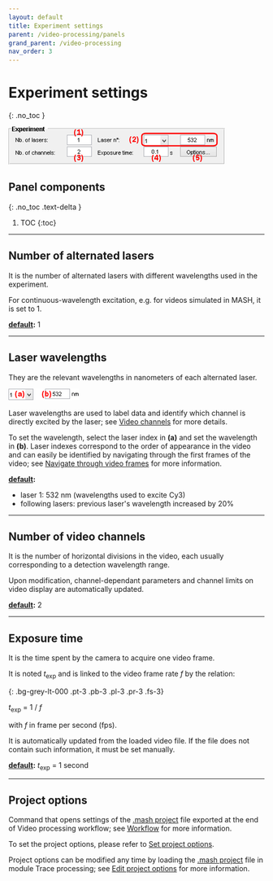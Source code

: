 ```yaml
---
layout: default
title: Experiment settings
parent: /video-processing/panels
grand_parent: /video-processing
nav_order: 3
---
```


# Experiment settings
{: .no_toc }

<a href="../../assets/images/gui/VP-panel-expset.png"><img src="../../assets/images/gui/VP-panel-expset.png" style="max-width: 426px;"/></a>

## Panel components
{: .no_toc .text-delta }

1. TOC
{:toc}

---

## Number of alternated lasers

It is the number of alternated lasers with different wavelengths used in the experiment. 

For continuous-wavelength excitation, e.g. for videos simulated in MASH, it is set to 1.

**<u>default</u>:** 1

---

## Laser wavelengths

They are the relevant wavelengths in nanometers of each alternated laser. 

<a href="../../assets/images/gui/VP-panel-expset-laser.png"><img src="../../assets/images/gui/VP-panel-expset-laser.png" style="max-width: 138px;"/></a>

Laser wavelengths are used to label data and identify which channel is directly excited by the laser; see 
[Video channels](../functionalities/set-project-options#video-channels) for more details.

To set the wavelength, select the laser index in **(a)** and set the wavelength in **(b)**. 
Laser indexes correspond to the order of appearance in the video and can easily be identified by navigating through the first frames of the video; see 
[Navigate through video frames](area-visualization#navigate-through-video-frames) for more information.

**<u>default</u>:** 
* laser 1: 532 nm (wavelengths used to excite Cy3)
* following lasers: previous laser's wavelength increased by 20%

---

## Number of video channels

It is the number of horizontal divisions in the video, each usually corresponding to a detection wavelength range.

Upon modification, channel-dependant parameters and channel limits on video display are automatically updated.

**<u>default</u>:** 2

---

## Exposure time

It is the time spent by the camera to acquire one video frame.

It is noted *t*<sub>exp</sub> and is linked to the video frame rate *f* by the relation:

{: .bg-grey-lt-000 .pt-3 .pb-3 .pl-3 .pr-3 .fs-3}
<p style="border-radius: 5px;">
<i>t</i><sub>exp</sub> = 1 / <i>f</i>
</p>

with *f* in frame per second (fps).

It is automatically updated from the loaded video file. 
If the file does not contain such information, it must be set manually.

**<u>default</u>:** *t*<sub>exp</sub> = 1 second

---

## Project options

Command that opens settings of the 
[.mash project](../../output-files/mash-mash-project) file exported at the end of Video processing workflow; see 
[Workflow](../workflow) for more information.

To set the project options, please refer to 
[Set project options](../functionalities/set-project-options).

Project options can be modified any time by loading the [.mash project](../../output-files/mash-mash-project) file in module Trace processing; see 
[Edit project options](../../trace-processing/panels/area-management#edit-project-options) for more information.

